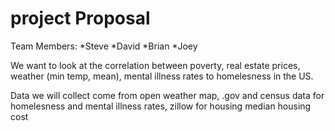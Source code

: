 # project Proposal

Team Members:
*Steve
*David
*Brian
*Joey


We want to look at the correlation between poverty, real estate prices, weather (min temp, mean), mental illness rates to homelesness in the US.

Data we will collect come from open weather map, .gov and census data for homelesness and mental illness rates, zillow for housing median housing cost 
